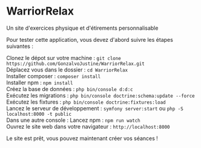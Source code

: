 # WarriorRelax
Un site d'exercices physique et d'étirements personnalisable

Pour tester cette application, vous devez d'abord suivre les étapes suivantes : <br>

Clonez le dépot sur votre machine : ```git clone https://github.com/GonzalvoJustine/WarriorRelax.git```<br>
Déplacez vous dans le dossier : ```cd WarriorRelax``` <br>
Installer composer : ```composer install``` <br>
Installer npm : ```npm install``` <br>
Créez la base de données : ```php bin/console d:d:c``` <br>
Exécutez les migrations : ```php bin/console doctrine:schema:update --force``` <br>
Exécutez les fixtures : ```php bin/console doctrine:fixtures:load``` <br>
Lancez le serveur de développement : ```symfony server:start``` ou ```php -S localhost:8000 -t public``` <br>
Dans une autre console : Lancez npm : ```npm run watch``` <br>
Ouvrez le site web dans votre navigateur : ```http://localhost:8000```

Le site est prêt, vous pouvez maintenant créer vos séances !
